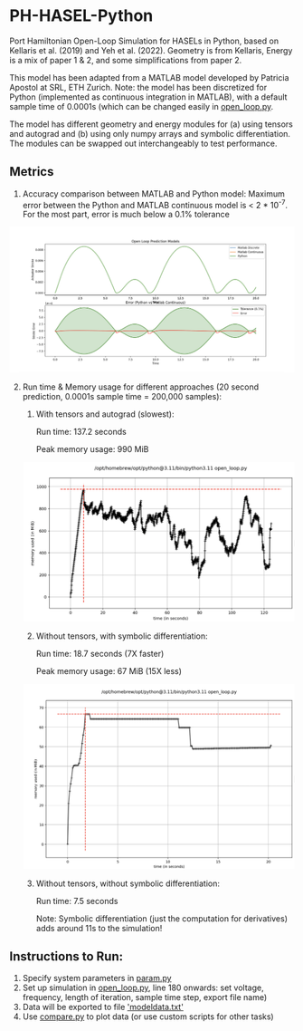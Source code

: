 # PH-HASEL-Python
Port Hamiltonian Open-Loop Simulation for HASELs in Python, based on Kellaris et al. (2019) and Yeh et al. (2022). Geometry is from Kellaris, Energy is a mix of paper 1 & 2, and some simplifications from paper 2.

This model has been adapted from a MATLAB model developed by Patricia Apostol at SRL, ETH Zurich. Note: the model has been discretized for Python (implemented as continuous integration in MATLAB), with a default sample time of 0.0001s (which can be changed easily in [open_loop.py](open_loop.py).

The model has different geometry and energy modules for (a) using tensors and autograd and (b) using only numpy arrays and symbolic differentiation. The modules can be swapped out interchangeably to test performance.

## Metrics
1. Accuracy comparison between MATLAB and Python model:
    Maximum error between the Python and MATLAB continuous model is < 2 * 10<sup>-7</sup>. For the most part, error is much below a 0.1% tolerance

![Python Model Accuracy.png](https://github.com/MadhavL/PH-HASEL-Python/blob/main/Python%20Model%20Accuracy.png)
    
2. Run time & Memory usage for different approaches (20 second prediction, 0.0001s sample time = 200,000 samples):
    1. With tensors and autograd (slowest):
   
        Run time: 137.2 seconds
    
        Peak memory usage: 990 MiB

    ![Memory usage with tensors](https://github.com/MadhavL/PH-HASEL-Python/blob/main/With%20Tensors.png)
    
    2. Without tensors, with symbolic differentiation:
    
        Run time: 18.7 seconds (7X faster)
    
        Peak memory usage: 67 MiB (15X less)

    ![Memory usage without tensors](https://github.com/MadhavL/PH-HASEL-Python/blob/main/Without%20Tensors%20With%20Symbolic.png)
    
    3. Without tensors, without symbolic differentiation:
    
        Run time: 7.5 seconds
        
        Note: Symbolic differentiation (just the computation for derivatives) adds around 11s to the simulation!

## Instructions to Run:
1. Specify system parameters in [param.py](param.py)
2. Set up simulation in [open_loop.py](open_loop.py), line 180 onwards: set voltage, frequency, length of iteration, sample time step, export file name)
3. Data will be exported to file ['modeldata.txt'](modeldata.txt)
4. Use [compare.py](compare.py) to plot data (or use custom scripts for other tasks)
